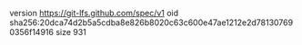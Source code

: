 version https://git-lfs.github.com/spec/v1
oid sha256:20dca74d2b5a5cdba8e826b8020c63c600e47ae1212e2d781307690356f14916
size 931
